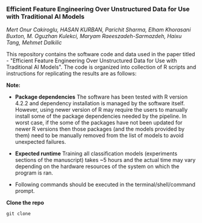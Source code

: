 ### Efficient Feature Engineering Over Unstructured Data for Use with Traditional AI Models

_Mert Onur Cakiroglu, HASAN KURBAN, Parichit Sharma, Elham Khorasani Buxton, M. Oguzhan Kulekci, Maryam Raeeszadeh-Sarmazdeh, Haixu Tang, Mehmet Dalkilic_

This repository contains the software code and data used in the paper titled - "Efficient Feature Engineering Over Unstructured Data for Use with Traditional AI Models". The code is organized into collection of R scripts and instructions for replicating the results are as follows:

**Note:** 

- __Package dependencies__ The software has been tested with R version 4.2.2 and dependency installation is managed by the software itself. However, using newer version of R may require the users to manually install some of the package dependencies needed by the pipeline. In worst case, if the some of the packages have not been updated for newer R versions then those packages (and the models provided by them) need to be manually removed from the list of models to avoid unexpected failures.

- __Expected runtime__ Training all classification models (experiments sections of the manuscript) takes ~5 hours and the actual time may vary depending on the hardware resources of the system on which the program is ran. 


- Following commands should be executed in the terminal/shell/command prompt.

**Clone the repo**

```
git clone 
```



